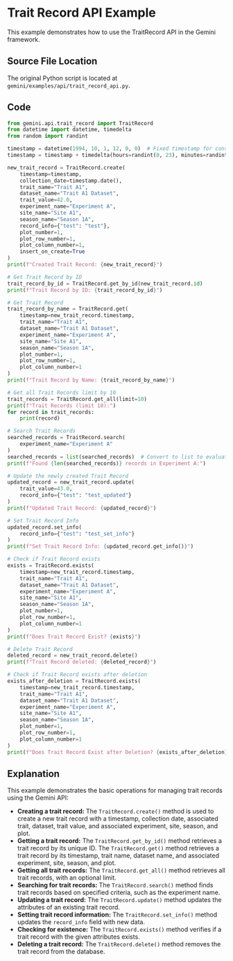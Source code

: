 # Trait Record API Example

This example demonstrates how to use the TraitRecord API in the Gemini framework.

## Source File Location

The original Python script is located at `gemini/examples/api/trait_record_api.py`.

## Code

```python
from gemini.api.trait_record import TraitRecord
from datetime import datetime, timedelta
from random import randint

timestamp = datetime(1994, 10, 1, 12, 0, 0)  # Fixed timestamp for consistency
timestamp = timestamp + timedelta(hours=randint(0, 23), minutes=randint(0, 59))  # Randomize time within the day

new_trait_record = TraitRecord.create(
    timestamp=timestamp,
    collection_date=timestamp.date(),
    trait_name="Trait A1",
    dataset_name="Trait A1 Dataset",
    trait_value=42.0,
    experiment_name="Experiment A",
    site_name="Site A1",
    season_name="Season 1A",
    record_info={"test": "test"},
    plot_number=1,
    plot_row_number=1,
    plot_column_number=1,
    insert_on_create=True
)
print(f"Created Trait Record: {new_trait_record}")

# Get Trait Record by ID
trait_record_by_id = TraitRecord.get_by_id(new_trait_record.id)
print(f"Trait Record by ID: {trait_record_by_id}")

# Get Trait Record
trait_record_by_name = TraitRecord.get(
    timestamp=new_trait_record.timestamp,
    trait_name="Trait A1",
    dataset_name="Trait A1 Dataset",
    experiment_name="Experiment A",
    site_name="Site A1",
    season_name="Season 1A",
    plot_number=1,
    plot_row_number=1,
    plot_column_number=1
)
print(f"Trait Record by Name: {trait_record_by_name}")

# Get all Trait Records limit by 10
trait_records = TraitRecord.get_all(limit=10)
print(f"Trait Records (limit 10):")
for record in trait_records:
    print(record)

# Search Trait Records
searched_records = TraitRecord.search(
    experiment_name="Experiment A"
)
searched_records = list(searched_records)  # Convert to list to evaluate the generator
print(f"Found {len(searched_records)} records in Experiment A:")

# Update the newly created Trait Record
updated_record = new_trait_record.update(
    trait_value=43.0,
    record_info={"test": "test_updated"}
)
print(f"Updated Trait Record: {updated_record}")

# Set Trait Record Info
updated_record.set_info(
    record_info={"test": "test_set_info"}
)
print(f"Set Trait Record Info: {updated_record.get_info()}")

# Check if Trait Record exists
exists = TraitRecord.exists(
    timestamp=new_trait_record.timestamp,
    trait_name="Trait A1",
    dataset_name="Trait A1 Dataset",
    experiment_name="Experiment A",
    site_name="Site A1",
    season_name="Season 1A",
    plot_number=1,
    plot_row_number=1,
    plot_column_number=1
)
print(f"Does Trait Record Exist? {exists}")

# Delete Trait Record
deleted_record = new_trait_record.delete()
print(f"Trait Record deleted: {deleted_record}")

# Check if Trait Record exists after deletion
exists_after_deletion = TraitRecord.exists(
    timestamp=new_trait_record.timestamp,
    trait_name="Trait A1",
    dataset_name="Trait A1 Dataset",
    experiment_name="Experiment A",
    site_name="Site A1",
    season_name="Season 1A",
    plot_number=1,
    plot_row_number=1,
    plot_column_number=1
)
print(f"Does Trait Record Exist after Deletion? {exists_after_deletion}")
```

## Explanation

This example demonstrates the basic operations for managing trait records using the Gemini API:

*   **Creating a trait record:** The `TraitRecord.create()` method is used to create a new trait record with a timestamp, collection date, associated trait, dataset, trait value, and associated experiment, site, season, and plot.
*   **Getting a trait record:** The `TraitRecord.get_by_id()` method retrieves a trait record by its unique ID. The `TraitRecord.get()` method retrieves a trait record by its timestamp, trait name, dataset name, and associated experiment, site, season, and plot.
*   **Getting all trait records:** The `TraitRecord.get_all()` method retrieves all trait records, with an optional limit.
*   **Searching for trait records:** The `TraitRecord.search()` method finds trait records based on specified criteria, such as the experiment name.
*   **Updating a trait record:** The `TraitRecord.update()` method updates the attributes of an existing trait record.
*   **Setting trait record information:** The `TraitRecord.set_info()` method updates the `record_info` field with new data.
*   **Checking for existence:** The `TraitRecord.exists()` method verifies if a trait record with the given attributes exists.
*   **Deleting a trait record:** The `TraitRecord.delete()` method removes the trait record from the database.
